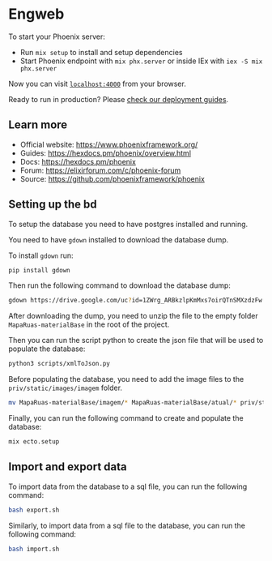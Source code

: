 # Engweb

To start your Phoenix server:

  * Run `mix setup` to install and setup dependencies
  * Start Phoenix endpoint with `mix phx.server` or inside IEx with `iex -S mix phx.server`

Now you can visit [`localhost:4000`](http://localhost:4000) from your browser.

Ready to run in production? Please [check our deployment guides](https://hexdocs.pm/phoenix/deployment.html).

## Learn more

  * Official website: https://www.phoenixframework.org/
  * Guides: https://hexdocs.pm/phoenix/overview.html
  * Docs: https://hexdocs.pm/phoenix
  * Forum: https://elixirforum.com/c/phoenix-forum
  * Source: https://github.com/phoenixframework/phoenix


## Setting up the bd

To setup the database you need to have postgres installed and running.

You need to have `gdown` installed to download the database dump.

To install `gdown` run:

```bash
pip install gdown
```

Then run the following command to download the database dump:

```bash
gdown https://drive.google.com/uc?id=1ZWrg_ARBkzlpKmMxs7oirQTnSMXzdzFw
```

After downloading the dump, you need to unzip the file to the empty folder `MapaRuas-materialBase` in the root of the project.

Then you can run the script python to create the json file that will be used to populate the database:

```bash
python3 scripts/xmlToJson.py
```

Before populating the database, you need to add the image files to the `priv/static/images/imagem` folder.

```bash
mv MapaRuas-materialBase/imagem/* MapaRuas-materialBase/atual/* priv/static/images/imagem```
```

Finally, you can run the following command to create and populate the database:

```bash
mix ecto.setup
```

## Import and export data

To import data from the database to a sql file, you can run the following command:

```bash
bash export.sh
```

Similarly, to import data from a sql file to the database, you can run the following command:

```bash
bash import.sh
```